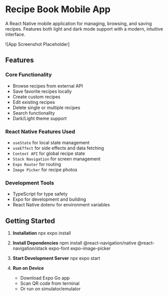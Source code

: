 # Recipe Book Mobile App

A React Native mobile application for managing, browsing, and saving recipes. Features both light and dark mode support with a modern, intuitive interface.

![App Screenshot Placeholder]

## Features

### Core Functionality
* Browse recipes from external API
* Save favorite recipes locally
* Create custom recipes
* Edit existing recipes
* Delete single or multiple recipes
* Search functionality
* Dark/Light theme support

### React Native Features Used
* `useState` for local state management
* `useEffect` for side effects and data fetching
* `Context API` for global recipe state
* `Stack Navigation` for screen management
* `Expo Router` for routing
* `Image Picker` for recipe photos


### Development Tools
* TypeScript for type safety
* Expo for development and building
* React Native dotenv for environment variables

## Getting Started

1. **Installation**
npx expo install

2. **Install Dependencies**
npm install @react-navigation/native @react-navigation/stack expo-font expo-image-picker

3. **Start Development Server**
npx expo start

4. **Run on Device**
   * Download Expo Go app
   * Scan QR code from terminal
   * Or run on simulator/emulator
